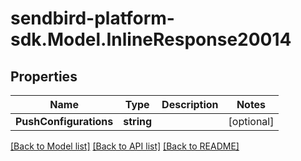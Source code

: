 
# sendbird-platform-sdk.Model.InlineResponse20014

## Properties

Name | Type | Description | Notes
------------ | ------------- | ------------- | -------------
**PushConfigurations** | **string** |  | [optional] 

[[Back to Model list]](../README.md#documentation-for-models)
[[Back to API list]](../README.md#documentation-for-api-endpoints)
[[Back to README]](../README.md)

